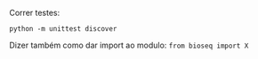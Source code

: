 Correr testes:

`python -m unittest discover`

Dizer também como dar import ao modulo:
`from bioseq import X`